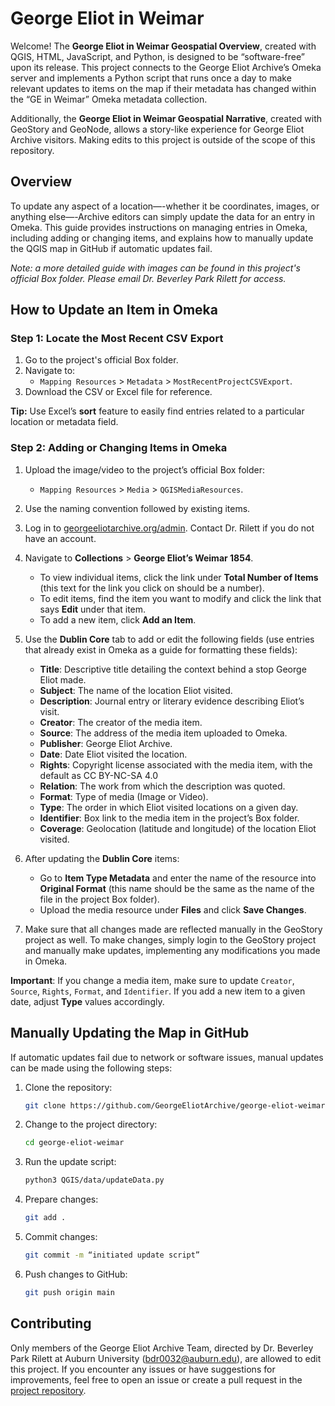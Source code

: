# George Eliot in Weimar

Welcome! The **George Eliot in Weimar Geospatial Overview**, created with QGIS, HTML, JavaScript, and Python, is designed to be “software-free” upon its release. This project connects to the George Eliot Archive’s Omeka server and implements a Python script that runs once a day to make relevant updates to items on the map if their metadata has changed within the “GE in Weimar” Omeka metadata collection. 

Additionally, the **George Eliot in Weimar Geospatial Narrative**, created with GeoStory and GeoNode, allows a story-like experience for George Eliot Archive visitors. Making edits to this project is outside of the scope of this repository.

## Overview
To update any aspect of a location—-whether it be coordinates, images, or anything else—-Archive editors can simply update the data for an entry in Omeka. This guide provides instructions on managing entries in Omeka, including adding or changing items, and explains how to manually update the QGIS map in GitHub if automatic updates fail.

*Note: a more detailed guide with images can be found in this project's official Box folder. Please email Dr. Beverley Park Rilett for access.*

## How to Update an Item in Omeka

### Step 1: Locate the Most Recent CSV Export
1. Go to the project's official Box folder.
2. Navigate to:
   - `Mapping Resources` > `Metadata` > `MostRecentProjectCSVExport`.
3. Download the CSV or Excel file for reference.

**Tip:** Use Excel’s **sort** feature to easily find entries related to a particular location or metadata field.

### Step 2: Adding or Changing Items in Omeka
1. Upload the image/video to the project’s official Box folder:
   - `Mapping Resources` > `Media` > `QGISMediaResources`.
2. Use the naming convention followed by existing items.
3. Log in to [georgeeliotarchive.org/admin](https://georgeeliotarchive.org/admin). Contact Dr. Rilett if you do not have an account.
4. Navigate to **Collections** > **George Eliot’s Weimar 1854**.
   - To view individual items, click the link under **Total Number of Items** (this text for the link you click on should be a number).
   - To edit items, find the item you want to modify and click the link that says **Edit** under that item.
   - To add a new item, click **Add an Item**.

5. Use the **Dublin Core** tab to add or edit the following fields (use entries that already exist in Omeka as a guide for formatting these fields):
   - **Title**: Descriptive title detailing the context behind a stop George Eliot made.
   - **Subject**: The name of the location Eliot visited.
   - **Description**: Journal entry or literary evidence describing Eliot’s visit.
   - **Creator**: The creator of the media item.
   - **Source**: The address of the media item uploaded to Omeka.
   - **Publisher**: George Eliot Archive.
   - **Date**: Date Eliot visited the location.
   - **Rights**: Copyright license associated with the media item, with the default as CC BY-NC-SA 4.0
   - **Relation**: The work from which the description was quoted.
   - **Format**: Type of media (Image or Video).
   - **Type**: The order in which Eliot visited locations on a given day.
   - **Identifier**: Box link to the media item in the project’s Box folder.
   - **Coverage**: Geolocation (latitude and longitude) of the location Eliot visited.

6. After updating the **Dublin Core** items:
   - Go to **Item Type Metadata** and enter the name of the resource into **Original Format** (this name should be the same as the name of the file in the project Box folder).
   - Upload the media resource under **Files** and click **Save Changes**.

7. Make sure that all changes made are reflected manually in the GeoStory project as well. To make changes, simply login to the GeoStory project and manually make updates, implementing any modifications you made in Omeka.

**Important**: If you change a media item, make sure to update `Creator`, `Source`, `Rights`, `Format`, and `Identifier`. If you add a new item to a given date, adjust **Type** values accordingly.

## Manually Updating the Map in GitHub

If automatic updates fail due to network or software issues, manual updates can be made using the following steps:

1. Clone the repository:
    ```bash
    git clone https://github.com/GeorgeEliotArchive/george-eliot-weimar.git
    ```
2. Change to the project directory:
    ```bash
    cd george-eliot-weimar
    ```
3. Run the update script:
    ```bash
    python3 QGIS/data/updateData.py
    ```
4. Prepare changes:
    ```bash
    git add .
    ```
5. Commit changes:
    ```bash
    git commit -m “initiated update script”
    ```
6. Push changes to GitHub:
    ```bash
    git push origin main
    ```

## Contributing
Only members of the George Eliot Archive Team, directed by Dr. Beverley Park Rilett at Auburn University (bdr0032@auburn.edu), are allowed to edit this project. If you encounter any issues or have suggestions for improvements, feel free to open an issue or create a pull request in the [project repository](https://github.com/GeorgeEliotArchive/george-eliot-weimar).
